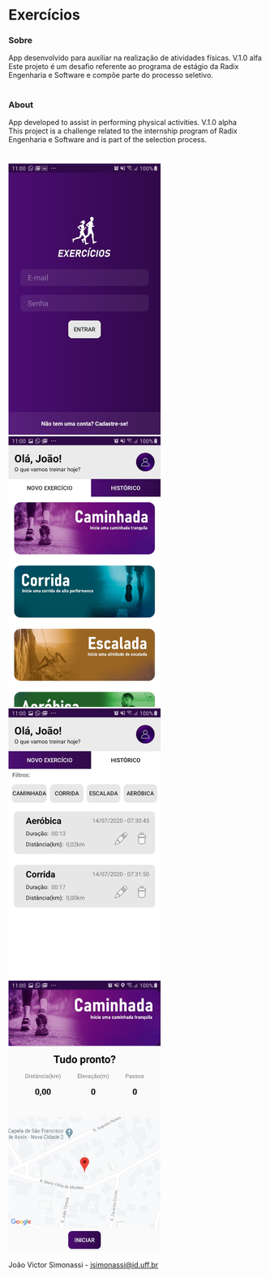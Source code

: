 # Exercícios
### Sobre
App desenvolvido para auxiliar na realização de atividades físicas. V.1.0 alfa <br/>
Este projeto é um desafio referente ao programa de estágio da Radix Engenharia e Software e compõe parte do processo seletivo.
#
### About
App developed to assist in performing physical activities. V.1.0 alpha <br/>
This project is a challenge related to the internship program of Radix Engenharia e Software and is part of the selection process.

#
<img src="./assets/App1.jpeg" width="300"/>  <img src="./assets/App2.jpeg" width="300"/><br/>
<img src="./assets/App3.jpeg" width="300"/>   <img src="./assets/App4.jpeg" width="300"/>

João Victor Simonassi - jsimonassi@id.uff.br

